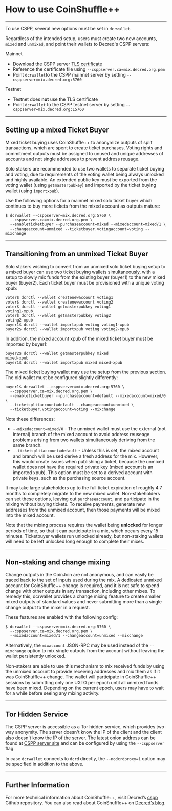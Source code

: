 # How to use CoinShuffle++

---

To use CSPP, several new options must be set in `dcrwallet`.

Regardless of the intended setup, users must create two new accounts, `mixed` and `unmixed`, and point their wallets to Decred's CSPP servers:

Mainnet

- Download the CSPP server [TLS certificate](https://mix.decred.org/mix.decred.org.pem)
- Reference the certificate file using `--csppserver.ca=mix.decred.org.pem`
- Point `dcrwallet`to the CSPP mainnet server by setting  `--csppserver=mix.decred.org:5760`

Testnet

- Testnet does **not** use the TLS certificate
- Point `dcrwallet` to the CSPP testnet server by setting `--csppserver=mix.decred.org:15760`

---

## Setting up a mixed Ticket Buyer

Mixed ticket buying uses CoinShuffle++ to anonymize outputs of split transactions, which are spent to create ticket purchases.  Voting rights and commitment outputs must be assigned to unused and unique addresses of accounts and not single addresses to prevent address reusage.

Solo stakers are recommended to use two wallets to separate ticket buying and voting, due to requirements of the voting wallet being always unlocked and highly available.  An extended public key must be exported from the voting wallet (using `getmasterpubkey`) and imported by the ticket buying wallet (using `importxpub`).

Use the following options for a mainnet mixed solo ticket buyer which continues to buy more tickets from the mixed account as outputs mature:

```no-highlight
$ dcrwallet --csppserver=mix.decred.org:5760 \
  --csppserver.ca=mix.decred.org.pem \
  --enableticketbuyer --purchaseaccount=mixed --mixedaccount=mixed/1 \
  --changeaccount=unmixed --ticketbuyer.votingaccount=voting --mixchange
```

---

## Transitioning from an unmixed Ticket Buyer

Solo stakers wishing to convert from an unmixed solo ticket buying setup to a mixed buyer can use two ticket buying wallets simultaneously, with a setup to slowly mix funds from the existing buyer (buyer1) to the new mixed buyer (buyer2). Each ticket buyer must be provisioned with a unique voting xpub:

```no-highlight
voter$ dcrctl --wallet createnewaccount voting1
voter$ dcrctl --wallet createnewaccount voting2
voter$ dcrctl --wallet getmasterpubkey voting1
voting1-xpub
voter$ dcrctl --wallet getmasterpubkey voting2
voting2-xpub
buyer1$ dcrctl --wallet importxpub voting voting1-xpub
buyer2$ dcrctl --wallet importxpub voting voting2-xpub
```

In addition, the mixed account xpub of the mixed ticket buyer must be imported by buyer1:

```no-highlight
buyer2$ dcrctl --wallet getmasterpubkey mixed
mixed-xpub
buyer1$ dcrctl --wallet importxpub mixed mixed-xpub
```

The mixed ticket buying wallet may use the setup from the previous section. The old wallet must be configured slightly differently:

```no-highlight
buyer1$ dcrwallet --csppserver=mix.decred.org:5760 \
  --csppserver.ca=mix.decred.org.pem \
  --enableticketbuyer --purchaseaccount=default --mixedaccount=mixed/0 \
  --ticketsplitaccount=default --changeaccount=unmixed \
  --ticketbuyer.votingaccount=voting --mixchange
```

Note these differences:

+ `--mixedaccount=mixed/0` - The unmixed wallet must use the external (not internal) branch of the mixed account to avoid address reuseage problems arising from two wallets simultaneously deriving from the same branch.
+ `--ticketsplitaccount=default` - Unless this is set, the mixed account and branch will be used derive a fresh address for the mix. However, this would create issues when publishing a ticket, because the unmixed wallet does not have the required private key (mixed account is an imported xpub). This option must be set to a derived account with private keys, such as the purchasing source account.

It may take large stakeholders up to the full ticket expiration of roughly 4.7 months to completely migrate to the new mixed wallet. Non-stakeholders can set these options, leaving out `purchaseaccount`, and participate in the mixing without buying tickets. To receive payments, generate new addresses from the unmixed account, then those payments will be mixed into the mixed account.

Note that the mixing process requires the wallet being **unlocked** for longer periods of time, so that it can participate in a mix, which occurs every 15 minutes. Ticketbuyer wallets run unlocked already, but non-staking wallets will need to be left unlocked long enough to complete their mixes.

---

## Non-staking and change mixing

Change outputs in the CoinJoin are not anonymous, and can easily be traced back to the set of inputs used during the mix. A dedicated unmixed account for CoinShuffle++ change is required, and it is not safe to spend change with other outputs in any transaction, including other mixes. To remedy this, dcrwallet provides a change mixing feature to create smaller mixed outputs of standard values and never submitting more than a single change output to the mixer in a request.

These features are enabled with the following config:

```no-highlight
$ dcrwallet --csppserver=mix.decred.org:5760 \
  --csppserver.ca=mix.decred.org.pem \
  --mixedaccount=mixed/1 --changeaccount=unmixed --mixchange
```

Alternatively, the `mixaccount` JSON-RPC may be used instead of the `--mixchange` option to mix single outputs from the account without leaving the wallet persistently unlocked.

Non-stakers are able to use this mechanism to mix received funds by using the unmixed account to provide receiving addresses and mix them as if it was CoinShuffle++ change. The wallet will participate in CoinShuffle++ sessions by submitting only one UXTO per epoch until all unmixed funds have been mixed. Depending on the current epoch, users may have to wait for a while before seeing any mixing activity.

---

## Tor Hidden Service

The CSPP server is accessible as a Tor hidden service, which provides two-way anonymity. The server doesn't know the IP of the client and the client also doesn't know the IP of the server. The latest onion address can be found at [CSPP server site](https://mix.decred.org/) and can be configured by using the `--csppserver` flag.

In case `dcrwallet` connects to `dcrd` directly, the `--nodcrdproxy=1` option may be specified in addition to the above.

---

## Further Information

For more technical information about CoinShuffle++, visit Decred’s [cspp](https://github.com/decred/cspp) Github repository. You can also read about CoinShuffle++ on [Decred’s blog](https://blog.decred.org/2019/08/28/Iterating-Privacy/).
